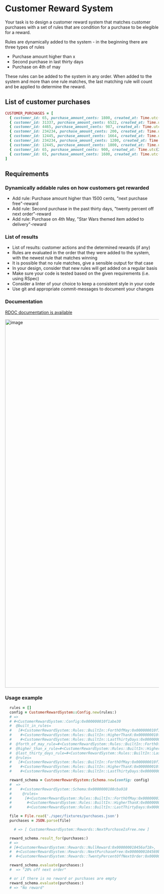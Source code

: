 # Customer Reward System

Your task is to design a customer reward system that matches customer purchases
with a set of rules that are condition for a purchase to be elegible for a
reward.

Rules are dynamically added to the system - in the beginning there are three
types of rules

- Purchase amount higher than x
- Second purchase in last thirty days
- Purchase on 4th of may

These rules can be added to the system in any order.
When added to the system and more than one rule matches, the last matching rule
will count and be applied to determine the reward.

## List of customer purchases


```ruby
CUSTOMER_PURCHASES = [
  { customer_id: 65, purchase_amount_cents: 1800, created_at: Time.utc(2009, 1, 2, 6, 1) },
  { customer_id: 31337, purchase_amount_cents: 6522, created_at: Time.utc(2009, 5, 4, 6, 12) },
  { customer_id: 4465, purchase_amount_cents: 987, created_at: Time.utc(2010, 8, 17, 11, 9) },
  { customer_id: 234234, purchase_amount_cents: 200, created_at: Time.utc(2010, 11, 1, 16, 12) },
  { customer_id: 12445, purchase_amount_cents: 1664, created_at: Time.utc(2010, 11, 18, 13, 19) },
  { customer_id: 234234, purchase_amount_cents: 1200, created_at: Time.utc(2010, 12, 2, 16, 12) },
  { customer_id: 12445, purchase_amount_cents: 1800, created_at: Time.utc(2010, 12, 3, 11, 17) },
  { customer_id: 65, purchase_amount_cents: 900, created_at: Time.utc(2011, 4, 28, 13, 16) },
  { customer_id: 65, purchase_amount_cents: 1600, created_at: Time.utc(2011, 5, 4, 11, 1) }
]
```

## Requirements
### Dynamically addable rules on how customers get rewarded

  - Add rule: Purchase amount higher than 1500 cents, "next purchase free"-reward
  - Add rule: Second purchase in the past thirty days, "twenty percent off next order"-reward
  - Add rule: Purchase on 4th May, "Star Wars themed item added to delivery"-reward

### List of results

  - List of results: customer actions and the determined rewards (if any)
  - Rules are evaluated in the order that they were added to the system, with
    the newest rule that matches winning
  - It is possible that no rule matches, give a sensible output for that case
  - In your design, consider that new rules will get added on a regular basis
  - Make sure your code is tested based on the given requirements (i.e. using RSpec)
  - Consider a linter of your choice to keep a consistent style in your code
  - Use git and appropriate commit-messages to document your changes


### Documentation

[RDOC  documentation is available](./doc/index.html)

<img width="1208" alt="image" src="https://github.com/alxekb/customer_rewards/assets/33656756/e47c95e2-3eed-48a5-a059-b45ccd4415c6">


### Usage example

```ruby
  rules = []
  config = CustomerRewardSystem::Config.new(rules:)
  # =>
  # #<CustomerRewardSystem::Config:0x000000010f1abe30
  #  @built_in_rules=
  #   [#<CustomerRewardSystem::Rules::BuiltIn::ForthOfMay:0x000000010f1abcc8>,
  #    #<CustomerRewardSystem::Rules::BuiltIn::HigherThanX:0x000000010f1abb88 @arg=100>,
  #    #<CustomerRewardSystem::Rules::BuiltIn::LastThirtyDays:0x000000010f1aba20>],
  #  @forth_of_may_rule=#<CustomerRewardSystem::Rules::BuiltIn::ForthOfMay:0x000000010f1abcc8>,
  #  @higher_than_x_rule=#<CustomerRewardSystem::Rules::BuiltIn::HigherThanX:0x000000010f1abb88 @arg=100>,
  #  @last_thirty_days_rule=#<CustomerRewardSystem::Rules::BuiltIn::LastThirtyDays:0x000000010f1aba20>,
  #  @rules=
  #   [#<CustomerRewardSystem::Rules::BuiltIn::ForthOfMay:0x000000010f1abcc8>,
  #    #<CustomerRewardSystem::Rules::BuiltIn::HigherThanX:0x000000010f1abb88 @arg=100>,
  #    #<CustomerRewardSystem::Rules::BuiltIn::LastThirtyDays:0x000000010f1aba20>]>

  reward_schema = CustomerRewardSystem::Schema.new(config: config)
  #  =>
  #    #<CustomerRewardSystem::Schema:0x0000000108cba918
  #     @rules=
  #      [#<CustomerRewardSystem::Rules::BuiltIn::ForthOfMay:0x0000000108b527b0>,
  #       #<CustomerRewardSystem::Rules::BuiltIn::HigherThanX:0x0000000108b52418 @arg=100>,
  #       #<CustomerRewardSystem::Rules::BuiltIn::LastThirtyDays:0x0000000108b52058>]>

  file = File.read('./spec/fixtures/purchases.json')
  purchases = JSON.parse(file)

    # => [ CustomerRewardSystem::Rewards::NextPurchaseIsFree.new ]

  reward_schema.result_for(purchases:)
  # =>
  # [#<CustomerRewardSystem::Rewards::NullReward:0x000000010456af18>,
  #  #<CustomerRewardSystem::Rewards::NextPurchaseFree:0x0000000104569b40>,
  #  #<CustomerRewardSystem::Rewards::TwentyPercentOffNextOrder:0x00000001043c02f8>]

  reward_schema.evaluate(purchases:)
  #  => "20% off next order"

  # or if there is no reward or purchases are empty
  reward_schema.evaluate(purchases:)
  # => "No reward"
```
